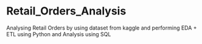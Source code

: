 # Retail_Orders_Analysis
Analysing Retail Orders by using dataset from kaggle and performing EDA + ETL using Python and Analysis using SQL
